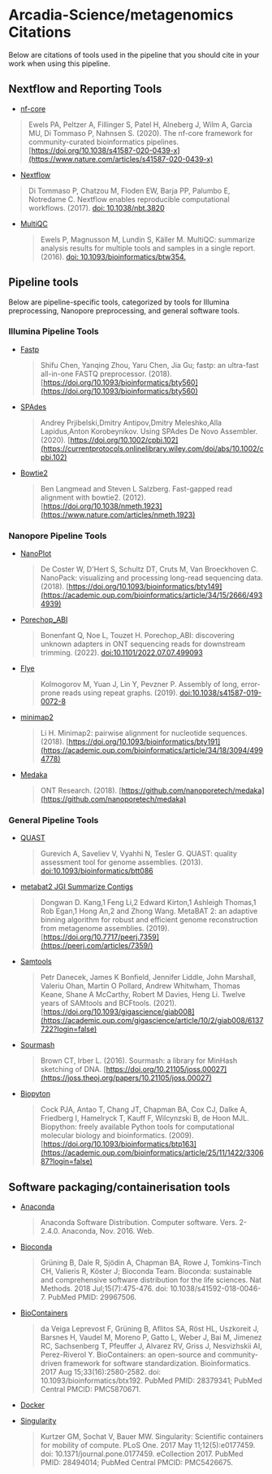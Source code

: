 # Arcadia-Science/metagenomics Citations

Below are citations of tools used in the pipeline that you should cite in your work when using this pipeline.

## Nextflow and Reporting Tools

- [nf-core](https://pubmed.ncbi.nlm.nih.gov/32055031/)

> Ewels PA, Peltzer A, Fillinger S, Patel H, Alneberg J, Wilm A, Garcia MU, Di Tommaso P, Nahnsen S. (2020). The nf-core framework for community-curated bioinformatics pipelines. [https://doi.org/10.1038/s41587-020-0439-x](https://www.nature.com/articles/s41587-020-0439-x)

- [Nextflow](https://pubmed.ncbi.nlm.nih.gov/28398311/)

> Di Tommaso P, Chatzou M, Floden EW, Barja PP, Palumbo E, Notredame C. Nextflow enables reproducible computational workflows. (2017). [doi: 10.1038/nbt.3820](https://www.nature.com/articles/nbt.3820)

- [MultiQC](https://pubmed.ncbi.nlm.nih.gov/27312411/)
  > Ewels P, Magnusson M, Lundin S, Käller M. MultiQC: summarize analysis results for multiple tools and samples in a single report. (2016). [doi: 10.1093/bioinformatics/btw354.](https://academic.oup.com/bioinformatics/article/32/19/3047/2196507)

## Pipeline tools

Below are pipeline-specific tools, categorized by tools for Illumina preprocessing, Nanopore preprocessing, and general software tools.

### Illumina Pipeline Tools

- [Fastp](https://doi.org/10.1093/bioinformatics/bty560)
  > Shifu Chen, Yanqing Zhou, Yaru Chen, Jia Gu; fastp: an ultra-fast all-in-one FASTQ preprocessor. (2018). [https://doi.org/10.1093/bioinformatics/bty560](https://doi.org/10.1093/bioinformatics/bty560)
- [SPAdes](https://currentprotocols.onlinelibrary.wiley.com/doi/abs/10.1002/cpbi.102)
  > Andrey Prjibelski,Dmitry Antipov,Dmitry Meleshko,Alla Lapidus,Anton Korobeynikov. Using SPAdes De Novo Assembler. (2020). [https://doi.org/10.1002/cpbi.102](https://currentprotocols.onlinelibrary.wiley.com/doi/abs/10.1002/cpbi.102)
- [Bowtie2](https://www.nature.com/articles/nmeth.1923)
  > Ben Langmead and Steven L Salzberg. Fast-gapped read alignment with bowtie2. (2012). [https://doi.org/10.1038/nmeth.1923](https://www.nature.com/articles/nmeth.1923)

### Nanopore Pipeline Tools

- [NanoPlot](https://academic.oup.com/bioinformatics/article/34/15/2666/4934939)
  > De Coster W, D'Hert S, Schultz DT, Cruts M, Van Broeckhoven C. NanoPack: visualizing and processing long-read sequencing data. (2018). [https://doi.org/10.1093/bioinformatics/bty149](https://academic.oup.com/bioinformatics/article/34/15/2666/4934939)
- [Porechop_ABI](https://www.biorxiv.org/content/10.1101/2022.07.07.499093v1)
  > Bonenfant Q, Noe L, Touzet H. Porechop_ABI: discovering unknown adapters in ONT sequencing reads for downstream trimming. (2022). [doi:10.1101/2022.07.07.499093](https://academic.oup.com/bioinformatics/article/34/15/2666/4934939)
- [Flye](https://www.nature.com/articles/s41587-019-0072-8)
  > Kolmogorov M, Yuan J, Lin Y, Pevzner P. Assembly of long, error-prone reads using repeat graphs. (2019). [doi:10.1038/s41587-019-0072-8](https://www.nature.com/articles/s41587-019-0072-8)
- [minimap2](https://academic.oup.com/bioinformatics/article/34/18/3094/4994778)
  > Li H. Minimap2: pairwise alignment for nucleotide sequences. (2018). [https://doi.org/10.1093/bioinformatics/bty191](https://academic.oup.com/bioinformatics/article/34/18/3094/4994778)
- [Medaka](https://github.com/nanoporetech/medaka)
  > ONT Research. (2018). [https://github.com/nanoporetech/medaka](https://github.com/nanoporetech/medaka)

### General Pipeline Tools

- [QUAST](https://academic.oup.com/bioinformatics/article/29/8/1072/228832?login=false)
  > Gurevich A, Saveliev V, Vyahhi N, Tesler G. QUAST: quality assessment tool for genome assemblies. (2013). [doi:10.1093/bioinformatics/btt086](https://academic.oup.com/bioinformatics/article/29/8/1072/228832?login=false)
- [metabat2 JGI Summarize Contigs](https://www.ncbi.nlm.nih.gov/pmc/articles/PMC6662567/)
  > Dongwan D. Kang,1 Feng Li,2 Edward Kirton,1 Ashleigh Thomas,1 Rob Egan,1 Hong An,2 and Zhong Wang. MetaBAT 2: an adaptive binning algorithm for robust and efficient genome reconstruction from metagenome assemblies. (2019). [https://doi.org/10.7717/peerj.7359](https://peerj.com/articles/7359/)
- [Samtools](https://academic.oup.com/gigascience/article/10/2/giab008/6137722?login=false)
  > Petr Danecek, James K Bonfield, Jennifer Liddle, John Marshall, Valeriu Ohan, Martin O Pollard, Andrew Whitwham, Thomas Keane, Shane A McCarthy, Robert M Davies, Heng Li. Twelve years of SAMtools and BCFtools. (2021). [https://doi.org/10.1093/gigascience/giab008](https://academic.oup.com/gigascience/article/10/2/giab008/6137722?login=false)
- [Sourmash](https://joss.theoj.org/papers/10.21105/joss.00027)
  > Brown CT, Irber L. (2016). Sourmash: a library for MinHash sketching of DNA. [https://doi.org/10.21105/joss.00027](https://joss.theoj.org/papers/10.21105/joss.00027)
- [Biopyton](https://biopython.org/)
  > Cock PJA, Antao T, Chang JT, Chapman BA, Cox CJ, Dalke A, Friedberg I, Hamelryck T, Kauff F, Wilcynzski B, de Hoon MJL. Biopython: freely available Python tools for computational molecular biology and bioinformatics. (2009). [https://doi.org/10.1093/bioinformatics/btp163](https://academic.oup.com/bioinformatics/article/25/11/1422/330687?login=false)

## Software packaging/containerisation tools

- [Anaconda](https://anaconda.com)

  > Anaconda Software Distribution. Computer software. Vers. 2-2.4.0. Anaconda, Nov. 2016. Web.

- [Bioconda](https://pubmed.ncbi.nlm.nih.gov/29967506/)

  > Grüning B, Dale R, Sjödin A, Chapman BA, Rowe J, Tomkins-Tinch CH, Valieris R, Köster J; Bioconda Team. Bioconda: sustainable and comprehensive software distribution for the life sciences. Nat Methods. 2018 Jul;15(7):475-476. doi: 10.1038/s41592-018-0046-7. PubMed PMID: 29967506.

- [BioContainers](https://pubmed.ncbi.nlm.nih.gov/28379341/)

  > da Veiga Leprevost F, Grüning B, Aflitos SA, Röst HL, Uszkoreit J, Barsnes H, Vaudel M, Moreno P, Gatto L, Weber J, Bai M, Jimenez RC, Sachsenberg T, Pfeuffer J, Alvarez RV, Griss J, Nesvizhskii AI, Perez-Riverol Y. BioContainers: an open-source and community-driven framework for software standardization. Bioinformatics. 2017 Aug 15;33(16):2580-2582. doi: 10.1093/bioinformatics/btx192. PubMed PMID: 28379341; PubMed Central PMCID: PMC5870671.

- [Docker](https://dl.acm.org/doi/10.5555/2600239.2600241)

- [Singularity](https://pubmed.ncbi.nlm.nih.gov/28494014/)
  > Kurtzer GM, Sochat V, Bauer MW. Singularity: Scientific containers for mobility of compute. PLoS One. 2017 May 11;12(5):e0177459. doi: 10.1371/journal.pone.0177459. eCollection 2017. PubMed PMID: 28494014; PubMed Central PMCID: PMC5426675.
